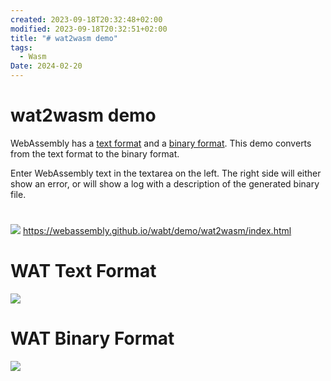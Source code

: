 ```yaml
---
created: 2023-09-18T20:32:48+02:00
modified: 2023-09-18T20:32:51+02:00
title: "# wat2wasm demo"
tags:
  - Wasm
Date: 2024-02-20
---
```


# wat2wasm demo
WebAssembly has a [text format](https://webassembly.github.io/spec/core/text/index.html) and a [binary format](https://webassembly.github.io/spec/core/binary/index.html). This demo converts from the text format to the binary format.

Enter WebAssembly text in the textarea on the left. The right side will either show an error, or will show a log with a description of the generated binary file.

# 
![](PastedImage20240220162230.png)
<https://webassembly.github.io/wabt/demo/wat2wasm/index.html>

# WAT Text Format 

![](20240220162413_wa.png)

# WAT Binary Format 
![](20240220162448wat.png)